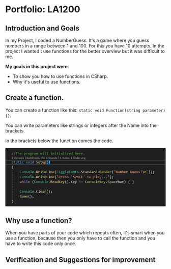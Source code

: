 # Portfolio: LA1200

## Introduction and Goals

In my Project, I coded a NumberGuess. It's a game where you guess numbers in a range between 1 and 100. For this you have 10 attempts. In the project I wanted t use functions for the better overview but it was difficult to me.

**My goals in this project were:**

- To show you how to use functions in CSharp.
- Why it's useful to use functions.

## Create a function.

You can create a function like this: `static void Function(string parameter) {}`.

You can write parameters like strings or integers after the Name into the brackets.

In the brackets below the function comes the code.

![function](function.png)

## Why use a function?

When you have parts of your code which repeats often, it's smart when you use a function, because then you only have to call the function and you have to write this code only once.

## 

## Verification and Suggestions for improvement

